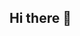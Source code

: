 ## Hi there 👋

<!--
**gamjason/gamjason** is a ✨ _special_ ✨ repository because its `README.md` (this file) appears on your GitHub profile.

Here are some ideas to get you started:
borate on ...
- 🤔 I’m looking for help with ...
- 💬 Ask me about ...
- 📫 How to reach me:windows 11

- 😄 Pronouns: ...
- ⚡ Fun fact: ...
-->
